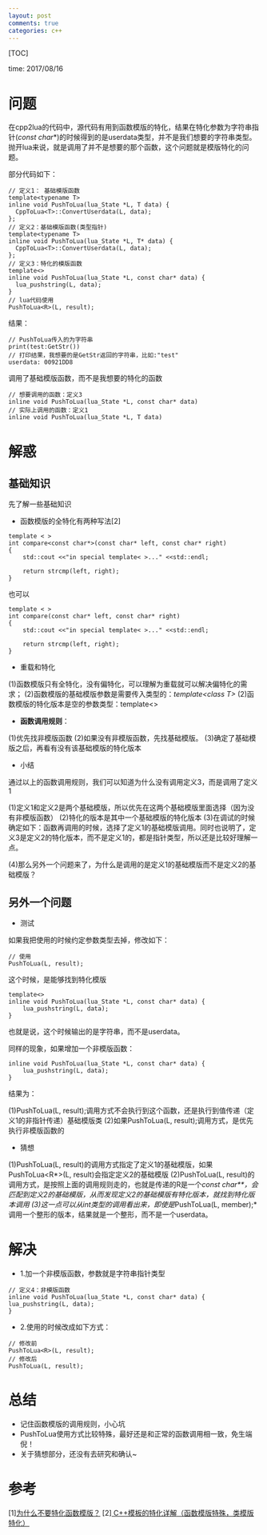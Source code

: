 ```yaml
---
layout: post
comments: true
categories: c++
---
```


[TOC]

time: 2017/08/16

# 问题
在cpp2lua的代码中，源代码有用到函数模版的特化，结果在特化参数为字符串指针(*const char**)的时候得到的是userdata类型，并不是我们想要的字符串类型。抛开lua来说，就是调用了并不是想要的那个函数，这个问题就是模版特化的问题。

部分代码如下：

	// 定义1： 基础模版函数
	template<typename T>
	inline void PushToLua(lua_State *L, T data) {
	  CppToLua<T>::ConvertUserdata(L, data);
	};
	// 定义2：基础模版函数(类型指针)
	template<typename T>
	inline void PushToLua(lua_State *L, T* data) {
	  CppToLua<T>::ConvertUserdata(L, data);
	};
	// 定义3：特化的模版函数
	template<>
	inline void PushToLua(lua_State *L, const char* data) {
	  lua_pushstring(L, data);
	}
	// lua代码使用
	PushToLua<R>(L, result);


结果：

	// PushToLua传入的为字符串
	print(test:GetStr())
	// 打印结果，我想要的是GetStr返回的字符串，比如:"test"
	userdata: 00921DD8


调用了基础模版函数，而不是我想要的特化的函数

	// 想要调用的函数：定义3
	inline void PushToLua(lua_State *L, const char* data)
	// 实际上调用的函数：定义1
	inline void PushToLua(lua_State *L, T data)


# 解惑

## 基础知识
先了解一些基础知识

* 函数模版的全特化有两种写法[2]

```
template < >
int compare<const char*>(const char* left, const char* right)
{
    std::cout <<"in special template< >..." <<std::endl;

    return strcmp(left, right);
}
```

也可以

```
template < >
int compare(const char* left, const char* right)
{
    std::cout <<"in special template< >..." <<std::endl;

    return strcmp(left, right);
}
```

* 重载和特化

(1)函数模版只有全特化，没有偏特化，可以理解为重载就可以解决偏特化的需求；
(2)函数模版的基础模版参数是需要传入类型的：*template&lt;class T&gt;*
(2)函数模版的特化版本是空的参数类型：template&lt;&gt;

* **函数调用规则**：

(1)优先找非模版函数
(2)如果没有非模版函数，先找基础模版。
(3)确定了基础模版之后，再看有没有该基础模版的特化版本

* 小结

通过以上的函数调用规则，我们可以知道为什么没有调用定义3，而是调用了定义1

(1)定义1和定义2是两个基础模版，所以优先在这两个基础模版里面选择（因为没有非模版函数）
(2)特化的版本是其中一个基础模版的特化版本
(3)在调试的时候确定如下：函数再调用的时候，选择了定义1的基础模版调用。同时也说明了，定义3是定义2的特化版本，而不是定义1的，都是指针类型，所以还是比较好理解一点。

(4)那么另外一个问题来了，为什么是调用的是定义1的基础模版而不是定义2的基础模版？

## 另外一个问题
* 测试

如果我把使用的时候约定参数类型去掉，修改如下：

```
// 使用
PushToLua(L, result);
```

这个时候，是能够找到特化模版

```
template<>
inline void PushToLua(lua_State *L, const char* data) {
    lua_pushstring(L, data);
}
```

也就是说，这个时候输出的是字符串，而不是userdata。

同样的现象，如果增加一个非模版函数：

```
inline void PushToLua(lua_State *L, const char* data) {
    lua_pushstring(L, data);
}
```

结果为：

(1)PushToLua<R>(L, result);调用方式不会执行到这个函数，还是执行到值传递（定义1的非指针传递）基础模版类
(2)如果PushToLua(L, result);调用方式，是优先执行非模版函数的

* 猜想

(1)PushToLua<R>(L, result)的调用方式指定了定义1的基础模版，如果PushToLua<R*>(L, result)会指定定义2的基础模版
(2)PushToLua(L, result)的调用方式，是按照上面的调用规则走的，也就是传递的R是一个*const char**，会匹配到定义2的基础模版，从而发现定义2的基础模版有特化版本，就找到特化版本调用
(3)这一点可以从int类型的调用看出来，即使是*PushToLua(L, member);*调用一个整形的版本，结果就是一个整形，而不是一个userdata。

# 解决
* 1.加一个非模版函数，参数就是字符串指针类型

```
// 定义4：非模版函数
inline void PushToLua(lua_State *L, const char* data) {
lua_pushstring(L, data);
}
```

* 2.使用的时候改成如下方式：

```
// 修改前
PushToLua<R>(L, result);
// 修改后
PushToLua(L, result);
```


# 总结
* 记住函数模版的调用规则，小心坑
* PushToLua<R>使用方式比较特殊，最好还是和正常的函数调用相一致，免生端倪！
* 关于猜想部分，还没有去研究和确认~

# 参考
[1][为什么不要特化函数模版？](http://blog.csdn.net/magictong/article/details/48573737)
[2][ C++模板的特化详解（函数模版特殊，类模版特化）](http://blog.csdn.net/gatieme/article/details/50953564)